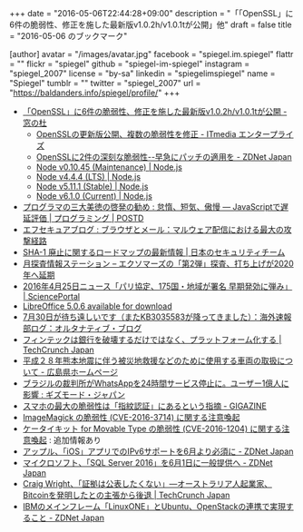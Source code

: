 +++
date = "2016-05-06T22:44:28+09:00"
description = "「「OpenSSL」に6件の脆弱性、修正を施した最新版v1.0.2h/v1.0.1tが公開」他"
draft = false
title = "2016-05-06 のブックマーク"

[author]
  avatar = "/images/avatar.jpg"
  facebook = "spiegel.im.spiegel"
  flattr = ""
  flickr = "spiegel"
  github = "spiegel-im-spiegel"
  instagram = "spiegel_2007"
  license = "by-sa"
  linkedin = "spiegelimspiegel"
  name = "Spiegel"
  tumblr = ""
  twitter = "spiegel_2007"
  url = "https://baldanders.info/spiegel/profile/"
+++

- [「OpenSSL」に6件の脆弱性、修正を施した最新版v1.0.2h/v1.0.1tが公開 - 窓の杜](http://www.forest.impress.co.jp/docs/news/20160506_756180.html)
    - [OpenSSLの更新版公開、複数の脆弱性を修正 - ITmedia エンタープライズ](http://www.itmedia.co.jp/enterprise/articles/1605/06/news046.html)
    - [OpenSSLに2件の深刻な脆弱性--早急にパッチの適用を - ZDNet Japan](http://japan.zdnet.com/article/35082166/)
    - [Node v0.10.45 (Maintenance) | Node.js](https://nodejs.org/en/blog/release/v0.10.45/)
    - [Node v4.4.4 (LTS) | Node.js](https://nodejs.org/en/blog/release/v4.4.4/)
    - [Node v5.11.1 (Stable) | Node.js](https://nodejs.org/en/blog/release/v5.11.1/)
    - [Node v6.1.0 (Current) | Node.js](https://nodejs.org/en/blog/release/v6.1.0/)
- [プログラマの三大美徳の啓発の勧め : 怠惰、短気、傲慢 ― JavaScriptで遅延評価 | プログラミング | POSTD](http://postd.cc/laziness-is-a-virtue/)
- [エフセキュアブログ : ブラウザとメール：マルウェア配信における最大の攻撃経路](http://blog.f-secure.jp/archives/50767597.html)
- [SHA-1 廃止に関するロードマップの最新情報 | 日本のセキュリティチーム](https://blogs.technet.microsoft.com/jpsecurity/2016/05/06/sha-1_deprecation_roadmap/)
- [月探査情報ステーション – エクソマーズの「第2弾」探査、打ち上げが2020年へ延期](http://moonstation.jp/blog/marsexp/exomars/second-exomars-launch-delayed-to-2020)
- [2016年4月25日ニュース「パリ協定、175国・地域が署名 早期発効に弾み」 | SciencePortal](http://scienceportal.jst.go.jp/news/newsflash_review/newsflash/2016/04/20160425_01.html)
- [LibreOffice 5.0.6 available for download](https://blog.documentfoundation.org/blog/2016/05/05/libreoffice-5-0-6-available-for-download/)
- [7月30日が待ち遠しいです（またKB3035583が降ってきました）：海外速報部ログ：オルタナティブ・ブログ](http://blogs.itmedia.co.jp/burstlog/2016/05/730kb3035583.html)
- [フィンテックは銀行を破壊するだけではなく、プラットフォーム化する | TechCrunch Japan](http://jp.techcrunch.com/2016/05/06/20160505fintech-frenemies/)
- [平成２８年熊本地震に伴う被災地救援などのために使用する車両の取扱について - 広島県ホームページ](https://www.pref.hiroshima.lg.jp/soshiki/4/kumamoto-kiki02.html)
- [ブラジルの裁判所がWhatsAppを24時間サービス停止に。ユーザー1億人に影響 : ギズモード・ジャパン](http://www.gizmodo.jp/2016/05/whatsapp24100.html)
- [スマホの最大の脆弱性は「指紋認証」にあるという指摘 - GIGAZINE](http://gigazine.net/news/20160506-fake-fingerprint-break-phone/)
- [ImageMagick の脆弱性 (CVE-2016-3714) に関する注意喚起](https://www.jpcert.or.jp/at/2016/at160021.html)
- [ケータイキット for Movable Type の脆弱性 (CVE-2016-1204) に関する注意喚起](https://www.jpcert.or.jp/at/2016/at160019.html) : 追加情報あり
- [アップル、「iOS」アプリでのIPv6サポートを6月より必須に - ZDNet Japan](http://japan.zdnet.com/article/35082168/)
- [マイクロソフト、「SQL Server 2016」を6月1日に一般提供へ - ZDNet Japan](http://japan.zdnet.com/article/35082169/)
- [Craig Wright、「証拠は公表したくない」―オーストラリア人起業家、Bitcoinを発明したとの主張から後退 | TechCrunch Japan](http://jp.techcrunch.com/2016/05/06/20160505craig-wright-backs-out-and-wont-prove-that-he-is-bitcoin-creator-satoshi-nakamoto/)
- [IBMのメインフレーム「LinuxONE」とUbuntu、OpenStackの連携で実現すること - ZDNet Japan](http://japan.zdnet.com/article/35082076/)
